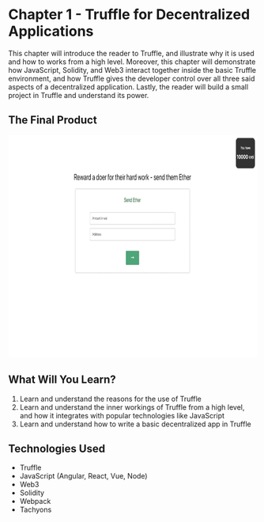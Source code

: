 # Chapter 1 - Truffle for Decentralized Applications

This chapter will introduce the reader to Truffle, and illustrate why it is used and how to works from a high level. Moreover, this chapter will demonstrate how JavaScript, Solidity, and Web3 interact together inside the basic Truffle environment, and how Truffle gives the developer control over all three said aspects of a decentralized application. Lastly, the reader will build a small project in Truffle and understand its power.

## The Final Product

<p align="center">		
  <img src="/images/chapter1/final-product.png" width="650" height="450">
 </p>

## What Will You Learn?
1. Learn and understand the reasons for the use of Truffle
2. Learn and understand the inner workings of Truffle from a high level, and how it integrates with popular technologies like JavaScript
3. Learn and understand how to write a basic decentralized app in Truffle

## Technologies Used
- Truffle
- JavaScript (Angular, React, Vue, Node)
- Web3
- Solidity
- Webpack
- Tachyons
